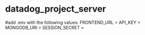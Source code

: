 # datadog_project_server

#add .env with the following values:
FRONTEND_URL = 
API_KEY = <your datadog api key>
MONGODB_URI = 
SESSION_SECRET = 
